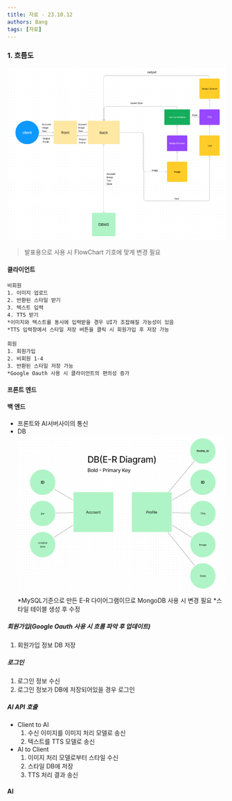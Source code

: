 ```yaml
---
title: 자료 - 23.10.12
authors: Bang
tags: [자료]
---
```


### 1. 흐름도
![FlowChart](심볼변경필요.png)
> 발표용으로 사용 시 FlowChart 기호에 맞게 변경 필요

#### 클라이언트
    비회원
    1. 이미지 업로드
    2. 반환된 스타일 받기
    3. 텍스트 입력
    4. TTS 받기
    *이미지와 텍스트를 동시에 입력받을 경우 UI가 조잡해질 가능성이 있음
    *TTS 입력창에서 스타일 저장 버튼을 클릭 시 회원가입 후 저장 가능

    회원
    1. 회원가입
    2. 비회원 1-4
    3. 반환된 스타일 저장 가능
    *Google Oauth 사용 시 클라이언트의 편의성 증가
 
#### 프론트 엔드

#### 백 엔드
- 프론트와 AI서버사이의 통신
- DB
![DB](e-r.png)
*MySQL기준으로 만든 E-R 다이어그램이므로 MongoDB 사용 시 변경 필요
*스타일 테이블 생성 후 수정


##### 회원가입(Google Oauth 사용 시 흐름 파악 후 업데이트)
  1. 회원가입 정보 DB 저장

##### 로그인
  1. 로그인 정보 수신
  2. 로그인 정보가 DB에 저장되어있을 경우 로그인

##### AI API 호출
* Client to AI
  1. 수신 이미지를 이미지 처리 모델로 송신
  2. 텍스트를 TTS 모델로 송신
* AI to Client
  1. 이미지 처리 모델로부터 스타일 수신
  2. 스타일 DB에 저장
  3. TTS 처리 결과 송신


#### AI

